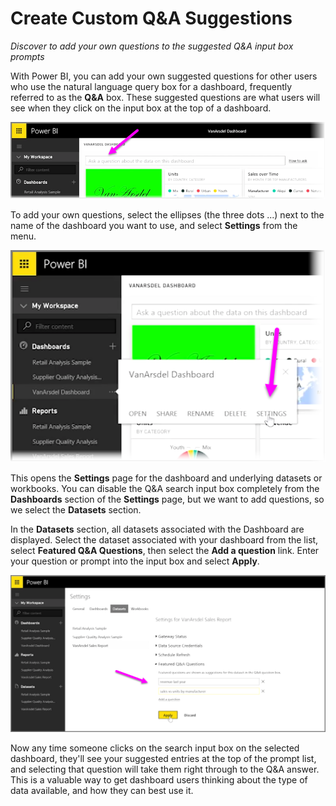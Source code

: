 <properties
   pageTitle="Create Custom Q & A Suggestions"
   description="Add your own questions to suggested Q & A dashboard prompts"
   services="powerbi"
   documentationCenter=""
   authors="davidiseminger"
   manager="mblythe"
   backup=""
   editor=""
   tags=""
   qualityFocus="no"
   qualityDate=""
   featuredVideoId="r6_i3O0km8o"
   featuredVideoThumb=""
   courseDuration="4m"/>

<tags
   ms.service="powerbi"
   ms.devlang="NA"
   ms.topic="article"
   ms.tgt_pltfrm="NA"
   ms.workload="powerbi"
   ms.date="03/28/2016"
   ms.author="davidi"/>

# Create Custom Q&A Suggestions

*Discover to add your own questions to the suggested Q&A input box prompts*

With Power BI, you can add your own suggested questions for other users who use the natural language query box for a dashboard, frequently referred to as the **Q&A** box. These suggested questions are what users will see when they click on the input box at the top of a dashboard.

![](media/powerbi-learning-4-3a-suggested-questions/4-3a_1.png)

To add your own questions, select the ellipses (the three dots ...) next to the name of the dashboard you want to use, and select **Settings** from the menu.

![](media/powerbi-learning-4-3a-suggested-questions/4-3a_2.png)

 This opens the **Settings** page for the dashboard and underlying datasets or workbooks. You can disable the Q&A search input box completely from the **Dashboards** section of the **Settings** page, but we want to add questions, so we select the **Datasets** section.

In the **Datasets** section, all datasets associated with the Dashboard are displayed. Select the dataset associated with your dashboard from the list,  select **Featured Q&A Questions**, then select the **Add a question** link. Enter your question or prompt into the input box and select **Apply**.

![](media/powerbi-learning-4-3a-suggested-questions/4-3a_3.png)

Now any time someone clicks on the search input box on the selected dashboard, they'll see your suggested entries at the top of the prompt list, and selecting that question will take them right through to the Q&A answer. This is a valuable way to get dashboard users thinking about the type of data available, and how they can best use it.
